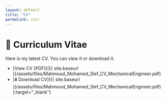 ```yaml
---
layout: default
title: "CV"
permalink: /cv/
---
```


# 📄 Curriculum Vitae

Here is my latest CV. You can view it or download it:

- [View CV (PDF)]({{ site.baseurl }}/assets/files/Mahmoud_Mohamed_Sief_CV_MechanicalEngineer.pdf)
- [⬇️ Download CV]({{ site.baseurl }}/assets/files/Mahmoud_Mohamed_Sief_CV_MechanicalEngineer.pdf){:target="_blank"}
